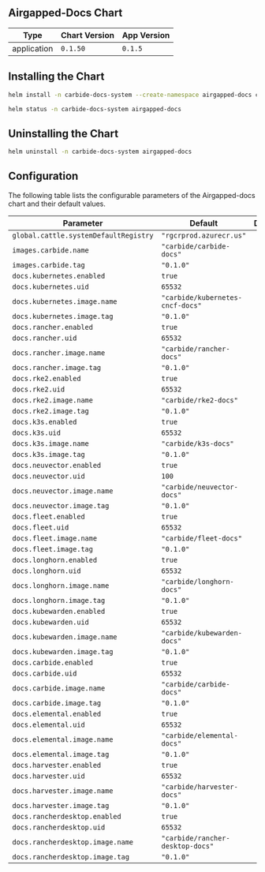 Airgapped-Docs Chart
----------------------------------------------


| Type | Chart Version | App Version |
| ---- | ------------- | ----------- |
| application | `0.1.50` | `0.1.5` |

## Installing the Chart
```bash
helm install -n carbide-docs-system --create-namespace airgapped-docs carbide-charts/airgapped-docs
```
```bash
helm status -n carbide-docs-system airgapped-docs
```

## Uninstalling the Chart
```bash
helm uninstall -n carbide-docs-system airgapped-docs
```

## Configuration

The following table lists the configurable parameters of the Airgapped-docs chart and their default values.

| Parameter | Default | Description |
| --------- | ------- | ----------- |
| `global.cattle.systemDefaultRegistry` | `"rgcrprod.azurecr.us"` |  |
| `images.carbide.name` | `"carbide/carbide-docs"` |  |
| `images.carbide.tag` | `"0.1.0"` |  |
| `docs.kubernetes.enabled` | `true` |  |
| `docs.kubernetes.uid` | `65532` |  |
| `docs.kubernetes.image.name` | `"carbide/kubernetes-cncf-docs"` |  |
| `docs.kubernetes.image.tag` | `"0.1.0"` |  |
| `docs.rancher.enabled` | `true` |  |
| `docs.rancher.uid` | `65532` |  |
| `docs.rancher.image.name` | `"carbide/rancher-docs"` |  |
| `docs.rancher.image.tag` | `"0.1.0"` |  |
| `docs.rke2.enabled` | `true` |  |
| `docs.rke2.uid` | `65532` |  |
| `docs.rke2.image.name` | `"carbide/rke2-docs"` |  |
| `docs.rke2.image.tag` | `"0.1.0"` |  |
| `docs.k3s.enabled` | `true` |  |
| `docs.k3s.uid` | `65532` |  |
| `docs.k3s.image.name` | `"carbide/k3s-docs"` |  |
| `docs.k3s.image.tag` | `"0.1.0"` |  |
| `docs.neuvector.enabled` | `true` |  |
| `docs.neuvector.uid` | `100` |  |
| `docs.neuvector.image.name` | `"carbide/neuvector-docs"` |  |
| `docs.neuvector.image.tag` | `"0.1.0"` |  |
| `docs.fleet.enabled` | `true` |  |
| `docs.fleet.uid` | `65532` |  |
| `docs.fleet.image.name` | `"carbide/fleet-docs"` |  |
| `docs.fleet.image.tag` | `"0.1.0"` |  |
| `docs.longhorn.enabled` | `true` |  |
| `docs.longhorn.uid` | `65532` |  |
| `docs.longhorn.image.name` | `"carbide/longhorn-docs"` |  |
| `docs.longhorn.image.tag` | `"0.1.0"` |  |
| `docs.kubewarden.enabled` | `true` |  |
| `docs.kubewarden.uid` | `65532` |  |
| `docs.kubewarden.image.name` | `"carbide/kubewarden-docs"` |  |
| `docs.kubewarden.image.tag` | `"0.1.0"` |  |
| `docs.carbide.enabled` | `true` |  |
| `docs.carbide.uid` | `65532` |  |
| `docs.carbide.image.name` | `"carbide/carbide-docs"` |  |
| `docs.carbide.image.tag` | `"0.1.0"` |  |
| `docs.elemental.enabled` | `true` |  |
| `docs.elemental.uid` | `65532` |  |
| `docs.elemental.image.name` | `"carbide/elemental-docs"` |  |
| `docs.elemental.image.tag` | `"0.1.0"` |  |
| `docs.harvester.enabled` | `true` |  |
| `docs.harvester.uid` | `65532` |  |
| `docs.harvester.image.name` | `"carbide/harvester-docs"` |  |
| `docs.harvester.image.tag` | `"0.1.0"` |  |
| `docs.rancherdesktop.enabled` | `true` |  |
| `docs.rancherdesktop.uid` | `65532` |  |
| `docs.rancherdesktop.image.name` | `"carbide/rancher-desktop-docs"` |  |
| `docs.rancherdesktop.image.tag` | `"0.1.0"` |  |

